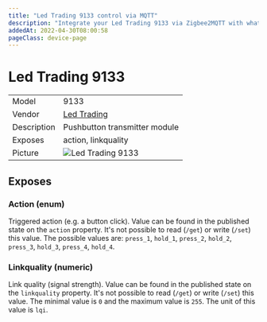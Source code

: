 ```yaml
---
title: "Led Trading 9133 control via MQTT"
description: "Integrate your Led Trading 9133 via Zigbee2MQTT with whatever smart home infrastructure you are using without the vendor's bridge or gateway."
addedAt: 2022-04-30T08:00:58
pageClass: device-page
---
```


<!-- !!!! -->
<!-- ATTENTION: This file is auto-generated through docgen! -->
<!-- You can only edit the "Notes"-Section between the two comment lines "Notes BEGIN" and "Notes END". -->
<!-- Do not use h1 or h2 heading within "## Notes"-Section. -->
<!-- !!!! -->

# Led Trading 9133

|     |     |
|-----|-----|
| Model | 9133  |
| Vendor  | [Led Trading](/supported-devices/#v=Led%20Trading)  |
| Description | Pushbutton transmitter module |
| Exposes | action, linkquality |
| Picture | ![Led Trading 9133](https://www.zigbee2mqtt.io/images/devices/9133.jpg) |


<!-- Notes BEGIN: You can edit here. Add "## Notes" headline if not already present. -->


<!-- Notes END: Do not edit below this line -->



## Exposes

### Action (enum)
Triggered action (e.g. a button click).
Value can be found in the published state on the `action` property.
It's not possible to read (`/get`) or write (`/set`) this value.
The possible values are: `press_1`, `hold_1`, `press_2`, `hold_2`, `press_3`, `hold_3`, `press_4`, `hold_4`.

### Linkquality (numeric)
Link quality (signal strength).
Value can be found in the published state on the `linkquality` property.
It's not possible to read (`/get`) or write (`/set`) this value.
The minimal value is `0` and the maximum value is `255`.
The unit of this value is `lqi`.

